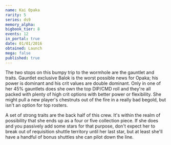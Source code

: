 ```yaml
---
name: Kai Opaka
rarity: 5
series: ds9
memory_alpha:
bigbook_tier: 8
events: 12
in_portal: true
date: 01/01/2016
obtained: Launch
mega: false
published: true
---
```


The two stops on this bumpy trip to the wormhole are the gauntlet and traits. Gauntlet exclusive Balok is the worst possible news for Opaka; his power is dominant and his crit values are double dominant. Only in one of her 45% gauntlets does she own the top DIP/CMD roll and they're all packed with plenty of high crit options with better power or flexibility. She might pull a new player's chestnuts out of the fire in a really bad begold, but isn't an option for top rosters.

A set of strong traits are the back half of this crew. It's within the realm of possibility that she ends up as a four or five collection piece. If she does and you passively add some stars for that purpose, don't expect her to break out of requisition shuttle territory until her last star, but at least she'll have a handful of bonus shuttles she can pilot down the line.
